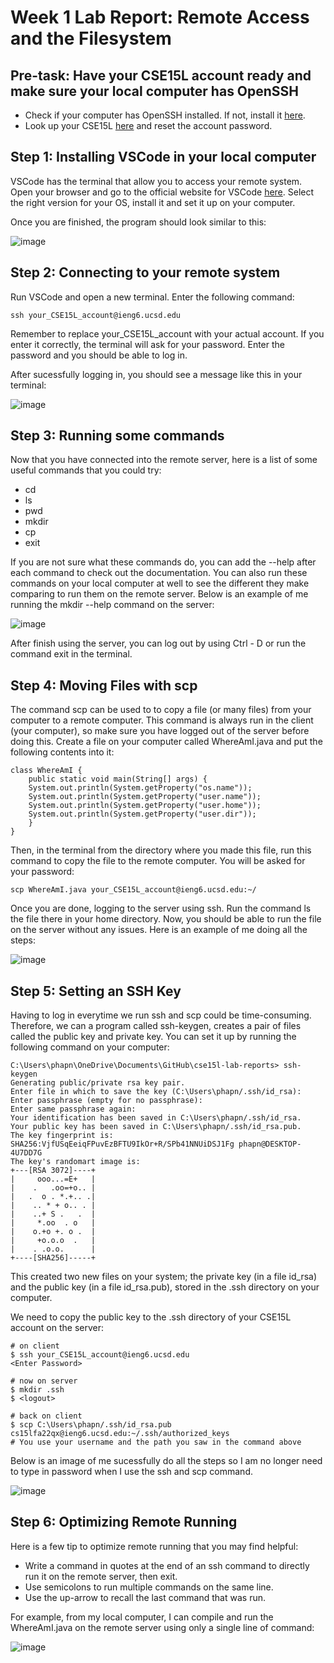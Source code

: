 # Week 1 Lab Report: Remote Access and the Filesystem

## Pre-task: Have your CSE15L account ready and make sure your local computer has OpenSSH 

* Check if your computer has OpenSSH installed. If not, install it [here](https://learn.microsoft.com/en-us/windows-server/administration/openssh/openssh_install_firstuse?tabs=gui).
* Look up your CSE15L [here](https://sdacs.ucsd.edu/~icc/index.php) and reset the account password.

## Step 1: Installing VSCode in your local computer
VSCode has the terminal that allow you to access your remote system. Open your browser and go to the official website for VSCode [here](https://code.visualstudio.com/). Select the right version for your OS, install it and set it up on your computer. 

Once you are finished, the program  should look similar to this:

![image](vscode.jpg)

## Step 2: Connecting to your remote system

Run VSCode and open a new terminal. Enter the following command:

    ssh your_CSE15L_account@ieng6.ucsd.edu

Remember to replace your_CSE15L_account with your actual account. If you enter it correctly, the terminal will ask for your password. Enter the password and you should be able to log in.

After sucessfully logging in, you should see a message like this in your terminal:

![image](log_in.jpg)

## Step 3: Running some commands

Now that you have connected into the remote server, here is a list of some useful commands that you could try: 

* cd
* ls
* pwd 
* mkdir
* cp
* exit

If you are not sure what these commands do, you can add the --help after each command to check out the documentation. You can also run these commands on your local computer at well to see the different they make comparing to run them on the remote server. Below is an example of me running the mkdir --help command on the server:

![image](mk_dir_help.jpg)

After finish using the server, you can log out by using Ctrl - D or run the command exit in the terminal.

## Step 4: Moving Files with scp

The command scp can be used to to copy a file (or many files) from your computer to a remote computer. This command is always run in the client (your computer), so make sure you have logged out of the server before doing this. Create a file on your computer called WhereAmI.java and put the following contents into it:

    class WhereAmI {
        public static void main(String[] args) {
        System.out.println(System.getProperty("os.name"));
        System.out.println(System.getProperty("user.name"));
        System.out.println(System.getProperty("user.home"));
        System.out.println(System.getProperty("user.dir"));
        }
    }
Then, in the terminal from the directory where you made this file, run this command to copy the file to the remote computer. You will be asked for your password:

    scp WhereAmI.java your_CSE15L_account@ieng6.ucsd.edu:~/

Once you are done, logging to the server using ssh. Run the command ls the file there in your home directory. Now, you should be able to run the file on the server without any issues. Here is an example of me doing all the steps:

![image](scp.jpg)

## Step 5: Setting an SSH Key
Having to log in everytime we run ssh and scp could be time-consuming. Therefore, we can a program called ssh-keygen, creates a pair of files called the public key and private key. You can set it up by running the following command on your computer:

    C:\Users\phapn\OneDrive\Documents\GitHub\cse15l-lab-reports> ssh-keygen
    Generating public/private rsa key pair.
    Enter file in which to save the key (C:\Users\phapn/.ssh/id_rsa): 
    Enter passphrase (empty for no passphrase): 
    Enter same passphrase again: 
    Your identification has been saved in C:\Users\phapn/.ssh/id_rsa.
    Your public key has been saved in C:\Users\phapn/.ssh/id_rsa.pub.
    The key fingerprint is:
    SHA256:VjfUSqEeiqFPuvEzBFTU9IkOr+R/SPb41NNUiDSJ1Fg phapn@DESKTOP-4U7DD7G
    The key's randomart image is:
    +---[RSA 3072]----+
    |     ooo...=E+   |
    |    .   .oo=+o.. |
    |   .  o . *.+.. .|
    |    .. * + o.. . |
    |    ..+ S .   .  |
    |     *.oo  . o   |
    |    o.+o +. o .  |
    |     +o.o.o  .   |
    |    . .o.o.      |
    +----[SHA256]-----+
This created two new files on your system; the private key (in a file id_rsa) and the public key (in a file id_rsa.pub), stored in the .ssh directory on your computer.

We need to copy the public key to the .ssh directory of your CSE15L account on the server:

    # on client
    $ ssh your_CSE15L_account@ieng6.ucsd.edu
    <Enter Password>

    # now on server
    $ mkdir .ssh
    $ <logout>

    # back on client
    $ scp C:\Users\phapn/.ssh/id_rsa.pub cs15lfa22qx@ieng6.ucsd.edu:~/.ssh/authorized_keys
    # You use your username and the path you saw in the command above

Below is an image of me sucessfully do all the steps so I am no longer need to type in password when I use the ssh and scp command. 

![image](ssh_key.jpg)

## Step 6: Optimizing Remote Running 

Here is a few tip to optimize remote running that you may find helpful:

* Write a command in quotes at the end of an ssh command to directly run it on the remote server, then exit.
* Use semicolons to run multiple commands on the same line.
* Use the up-arrow to recall the last command that was run.

For example, from my local computer, I can compile and run the WhereAmI.java on the remote server using only a single line of command:

![image](optimizing.jpg)

